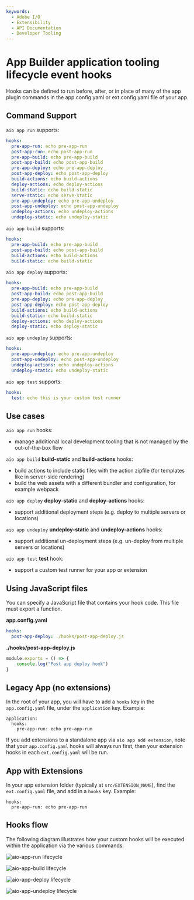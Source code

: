 ```yaml
---
keywords:
  - Adobe I/O
  - Extensibility
  - API Documentation
  - Developer Tooling
---
```



# App Builder application tooling lifecycle event hooks

Hooks can be defined to run before, after, or in place of many of the app plugin commands in the app.config.yaml or ext.config.yaml file of your app. 

## Command Support

`aio app run` supports:
```yaml
hooks:
  pre-app-run: echo pre-app-run
  post-app-run: echo post-app-run
  pre-app-build: echo pre-app-build
  post-app-build: echo post-app-build
  pre-app-deploy: echo pre-app-deploy
  post-app-deploy: echo post-app-deploy
  build-actions: echo build-actions
  deploy-actions: echo deploy-actions
  build-static: echo build-static
  serve-static: echo serve-static
  pre-app-undeploy: echo pre-app-undeploy
  post-app-undeploy: echo post-app-undeploy
  undeploy-actions: echo undeploy-actions
  undeploy-static: echo undeploy-static
```

`aio app build` supports:
```yaml
hooks:
  pre-app-build: echo pre-app-build
  post-app-build: echo post-app-build
  build-actions: echo build-actions
  build-static: echo build-static
 ```

`aio app deploy` supports:
```yaml
hooks:
  pre-app-build: echo pre-app-build
  post-app-build: echo post-app-build
  pre-app-deploy: echo pre-app-deploy
  post-app-deploy: echo post-app-deploy
  build-actions: echo build-actions
  build-static: echo build-static
  deploy-actions: echo deploy-actions
  deploy-static: echo deploy-static
```

`aio app undeploy` supports:
```yaml
hooks:
  pre-app-undeploy: echo pre-app-undeploy
  post-app-undeploy: echo post-app-undeploy
  undeploy-actions: echo undeploy-actions
  undeploy-static: echo undeploy-static
```

`aio app test` supports:
```yaml
hooks:
  test: echo this is your custom test runner
```

## Use cases

`aio app run` hooks:
- manage additional local development tooling that is not managed by the out-of-the-box flow

`aio app build` **build-static** and **build-actions** hooks:
- build actions to include static files with the action zipfile (for templates like in server-side rendering)
- build the web assets with a different bundler and configuration, for example webpack

`aio app deploy` **deploy-static** and **deploy-actions** hooks:
- support additional deployment steps (e.g. deploy to multiple servers or locations)

`aio app undeploy` **undeploy-static** and **undeploy-actions** hooks:
- support additional un-deployment steps (e.g. un-deploy from multiple servers or locations)

`aio app test` **test** hook:
- support a custom test runner for your app or extension

## Using JavaScript files

You can specify a JavaScript file that contains your hook code. This file must export a function. 

**app.config.yaml**
```yaml
hooks:
  post-app-deploy: ./hooks/post-app-deploy.js
```

**./hooks/post-app-deploy.js**
```js
module.exports = () => {
    console.log("Post app deploy hook")
}
```

## Legacy App (no extensions)

In the root of your app, you will have to add a `hooks` key in the `app.config.yaml` file, under the `application` key. Example:
```
application:
  hooks:
    pre-app-run: echo pre-app-run
```

If you add extensions to a standalone app via `aio app add extension`, note that your `app.config.yaml` hooks will always run first, then your extension hooks in each `ext.config.yaml` will be run.

## App with Extensions

In your app extension folder (typically at `src/EXTENSION_NAME`), find the `ext.config.yaml` file, and add in a `hooks` key. Example:
```
hooks:
  pre-app-run: echo pre-app-run
```

## Hooks flow

The following diagram illustrates how your custom hooks will be executed within the application via the various commands:

![aio-app-run lifecycle](../images/aio-app-run.png)

![aio-app-build lifecycle](../images/aio-app-build.png)

![aio-app-deploy lifecycle](../images/aio-app-deploy.png)

![aio-app-undeploy lifecycle](../images/aio-app-undeploy.png)

